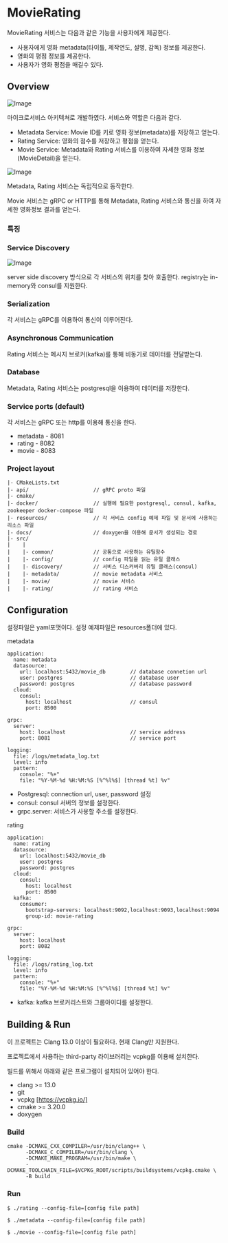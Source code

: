 # MovieRating
MovieRating 서비스는 다음과 같은 기능을 사용자에게 제공한다.

* 사용자에게 영화 metadata(타이틀, 제작연도, 설명, 감독) 정보를 제공한다.
* 영화의 평점 정보를 제공한다.
* 사용자가 영화 평점을 매길수 있다.
  
## Overview

![Image](resources/overview.svg)

마이크로서비스 아키텍쳐로 개발하였다. 서비스와 역할은 다음과 같다.

* Metadata Service: Movie ID를 키로 영화 정보(metadata)를 저장하고 얻는다.
* Rating Service: 영화의 점수를 저장하고 평점을 얻는다.
* Movie Service: Metadata와 Rating 서비스를 이용하여 자세한 영화 정보(MovieDetail)을 얻는다.

![Image](resources/movie_application_services.svg)

Metadata, Rating 서비스는 독립적으로 동작한다.

Movie 서비스는 gRPC or HTTP를 통해 Metadata, Rating 서비스와 통신을 하여 자세한 영화정보 결과를 얻는다.


### 특징

### Service Discovery
![Image](resources/service_discovery.svg)

server side discovery 방식으로 각 서비스의 위치를 찾아 호출한다. registry는 in-memory와 consul를 지원한다.

### Serialization

각 서비스는 gRPC를 이용하여 통신이 이루어진다.

### Asynchronous Communication

Rating 서비스는 메시지 브로커(kafka)를 통해 비동기로 데이터를 전달받는다.

### Database

Metadata, Rating 서비스는 postgresql을 이용하여 데이터를 저장한다.

### Service ports (default)
각 서비스는 gRPC 또는 http를 이용해 통신을 한다.
* metadata - 8081
* rating - 8082
* movie - 8083

### Project layout
```
|- CMakeLists.txt
|- api/                     // gRPC proto 파일
|- cmake/
|- docker/                  // 실행에 필요한 postgresql, consul, kafka, zookeeper docker-compose 파일
|- resources/               // 각 서비스 config 예제 파일 및 문서에 사용하는 리소스 파일
|- docs/                    // doxygen을 이용해 문서가 생성되는 경로
|- src/
|    |
|    |- common/             // 공통으로 사용하는 유틸함수
|    |- config/             // config 파일을 읽는 유틸 클래스
|    |- discovery/          // 서비스 디스커버리 유틸 클래스(consul)
|    |- metadata/           // movie metadata 서비스
|    |- movie/              // movie 서비스
|    |- rating/             // rating 서비스
```

## Configuration

설정파일은 yaml포맷이다. 설정 예제파일은 resources폴더에 있다.

metadata
```
application:
  name: metadata
  datasource:
    url: localhost:5432/movie_db        // database connetion url
    user: postgres                      // database user
    password: postgres                  // database password
  cloud:
    consul:
      host: localhost                   // consul
      port: 8500
    
grpc:
  server:
    host: localhost                     // service address
    port: 8081                          // service port

logging:
  file: /logs/metadata_log.txt
  level: info
  pattern:
    console: "%+"
    file: "%Y-%M-%d %H:%M:%S [%^%l%$] [thread %t] %v"
```
* Postgresql: connection url, user, password 설정
* consul: consul 서버의 정보를 설정한다.
* grpc.server: 서비스가 사용할 주소를 설정한다.

rating
```
application:
  name: rating
  datasource:
    url: localhost:5432/movie_db
    user: postgres
    password: postgres
  cloud:
    consul:
      host: localhost
      port: 8500
  kafka:
    consumer:
      bootstrap-servers: localhost:9092,localhost:9093,localhost:9094
      group-id: movie-rating
    
grpc:
  server:
    host: localhost
    port: 8082

logging:
  file: /logs/rating_log.txt
  level: info
  pattern:
    console: "%+"
    file: "%Y-%M-%d %H:%M:%S [%^%l%$] [thread %t] %v"
```
* kafka: kafka 브로커리스트와 그룹아이디를 설정한다.

## Building & Run

이 프로젝트는 Clang 13.0 이상이 필요하다. 현재 Clang만 지원한다.

프로젝트에서 사용하는 third-party 라이브러리는 vcpkg를 이용해 설치한다.

빌드를 위해서 아래와 같은 프로그램이 설치되어 있어야 한다.

* clang >= 13.0
* git
* vcpkg [https://vcpkg.io/]
* cmake >= 3.20.0
* doxygen

### Build
```
cmake -DCMAKE_CXX_COMPILER=/usr/bin/clang++ \
	  -DCMAKE_C_COMPILER=/usr/bin/clang \
	  -DCMAKE_MAKE_PROGRAM=/usr/bin/make \
	  -DCMAKE_TOOLCHAIN_FILE=$VCPKG_ROOT/scripts/buildsystems/vcpkg.cmake \
	  -B build
```

### Run
```
$ ./rating --config-file=[config file path]

$ ./metadata --config-file=[config file path]

$ ./movie --config-file=[config file path]
```